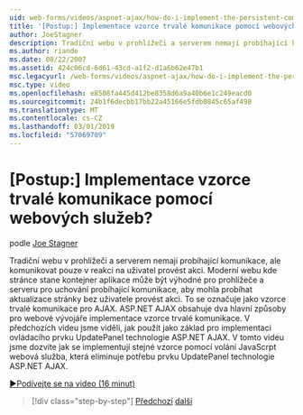 ```yaml
---
uid: web-forms/videos/aspnet-ajax/how-do-i-implement-the-persistent-communications-pattern-using-web-services
title: '[Postup:] Implementace vzorce trvalé komunikace pomocí webových služeb? | Dokumenty Microsoft'
author: JoeStagner
description: Tradiční webu v prohlížeči a serverem nemají probíhající komunikaci, ale komunikovat pouze v reakci na uživatel provádějící úkon...
ms.author: riande
ms.date: 08/22/2007
ms.assetid: 424c06cd-6d61-43cd-a1f2-d1a6b62e47b1
msc.legacyurl: /web-forms/videos/aspnet-ajax/how-do-i-implement-the-persistent-communications-pattern-using-web-services
msc.type: video
ms.openlocfilehash: e8508fa445d412be8358d6a9a40b6e1c249eacd0
ms.sourcegitcommit: 24b1f6decbb17bb22a45166e5fdb0845c65af498
ms.translationtype: MT
ms.contentlocale: cs-CZ
ms.lasthandoff: 03/01/2019
ms.locfileid: "57069709"
---
```

<a name="how-do-i-implement-the-persistent-communications-pattern-using-web-services"></a>[Postup:] Implementace vzorce trvalé komunikace pomocí webových služeb?
====================
podle [Joe Stagner](https://github.com/JoeStagner)

Tradiční webu v prohlížeči a serverem nemají probíhající komunikace, ale komunikovat pouze v reakci na uživatel provést akci. Moderní webu kde stránce stane kontejner aplikace může být výhodné pro prohlížeče a serveru pro uchování probíhající komunikace, aby mohla probíhat aktualizace stránky bez uživatele provést akci. To se označuje jako vzorce trvalé komunikace pro AJAX. ASP.NET AJAX obsahuje dva hlavní způsoby pro webové vývojáře implementace vzorce trvalé komunikace. V předchozích videu jsme viděli, jak použít jako základ pro implementaci ovládacího prvku UpdatePanel technologie ASP.NET AJAX. V tomto videu jsme dozvíte jak se implementují stejné vzorce pomocí volání JavaScrpt webová služba, která eliminuje potřebu prvku UpdatePanel technologie ASP.NET AJAX.

[&#9654;Podívejte se na video (16 minut)](https://channel9.msdn.com/Blogs/ASP-NET-Site-Videos/how-do-i-implement-the-persistent-communications-pattern-using-web-services)

> [!div class="step-by-step"]
> [Předchozí](how-do-i-localize-an-aspnet-ajax-application.md)
> [další](how-do-i-trigger-an-updatepanel-refresh-from-a-dropdownlist-control.md)
